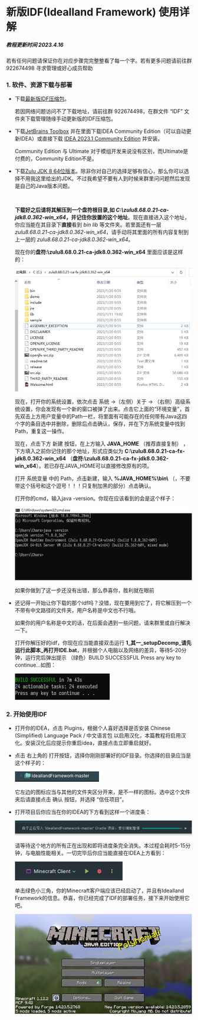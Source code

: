 # 新版IDF(Idealland Framework) 使用详解

##### 教程更新时间 2023.4.16

若有任何问题请保证你在对应步骤完完整整看了每一个字。若有更多问题请前往群 922674498 寻求管理或好心成员帮助



### 1. 软件、资源下载与部署
   * 下载[最新版IDF压缩包](https://github.com/IdeallandEarthDept/IdeallandFramework/archive/refs/heads/master.zip)。

     若因网络问题访问不了下载地址，请前往群 922674498，在群文件 “IDF” 文件夹下载管理随缘手动更新版的IDF压缩包。

     

   * 下载[JetBrains Toolbox](https://download.jetbrains.com/toolbox/jetbrains-toolbox-1.27.3.14493.exe) 并在里面下载IDEA Community Edition（可以自动更新IDEA）或直接下载 [IDEA 2023.1 Community Edition](https://download.jetbrains.com/idea/ideaIC-2023.1.exe) 并安装。

     Community Edition 与 Ultimate 对于模组开发来说没有区别，而Ultimate是付费的，Community Edition不是。

     

   * 下载[Zulu JDK 8 64位版本](https://cdn.azul.com/zulu/bin/zulu8.68.0.21-ca-jdk8.0.362-win_x64.zip)。除非你对自己的选择足够有信心，那么你可以选择不用我这里给出的JDK。不过我希望不要有人到时候来群里问问题然后发现是自己的Java版本问题。

     ​	

     **下载好之后请将其解压到一个盘符根目录,如 *C:\zulu8.68.0.21-ca-jdk8.0.362-win_x64*，并记住你放置的这个地址**。现在直接进入这个地址，你应当能在其目录下**直接**看到 *bin lib* 等文件夹。若里面还有一层 *zulu8.68.0.21-ca-jdk8.0.362-win_x64*，请手动将其里面的所有内容复制到上一层的 *zulu8.68.0.21-ca-jdk8.0.362-win_x64*。

     现在你的**盘符:\zulu8.68.0.21-ca-jdk8.0.362-win_x64** 里面应该是这样的：
     
     ![](./1.jpg)
     
     现在，打开你的系统设置，依次点击 系统 ->（左侧）关于 -> （右侧）高级系统设置，你会发现有一个新的窗口被弹了出来。点击它上面的“环境变量”，首先双击上方用户变量中的Path一栏，将里面有可能存在的任何带有Java这四个字的条目选中并删除，删除后点击确认，保存，并在下方系统变量中找到Path，重复这一操作。
     
     现在，点击下方 新建 按钮，在上方输入 **JAVA_HOME** （推荐直接复制） ，下方填入之前你记住的那个地址，形式应类似为 **C:\zulu8.68.0.21-ca-fx-jdk8.0.362-win_x64** （**盘符:\zulu8.68.0.21-ca-fx-jdk8.0.362-win_x64**）。若已存在JAVA_HOME可以直接修改原有的项。
     
     打开 系统变量 中的 Path，点击新建，输入 **%JAVA_HOME%\\bin\\**  （，不要带这个括号和这个逗号！！！只复制加黑的部分）点击确认。
     
     打开你的cmd，输入java -version。你现在应该看到的会是这个样子：
     
     ![](./2.jpg)
     
     
     
     如果你做到了这一步还没有出错，那么恭喜你，胜利就在眼前
     
     
     
   * 还记得一开始让你下载的那个idf吗？没错，现在要用到它了，将它解压到一个不带有中文路径的文件夹，用户名称是中文也不行哦。

     如果你的用户名称是中文的话，在后面会遇到一些问题，请来群里或自行解决一下。

     打开你解压好的idf，你现在应当能直接双击运行 **1_其一_setupDecomp_请先运行此脚本_再打开IDE.bat**，并根据个人电脑以及网络的差异，等待5-20分钟，运行完后弹出提示 （绿色）BUILD SUCCESSFUL Press any key to continue...如图：

     ![](./3.jpg)

### 2. 开始使用IDF

* 打开你的IDEA，点击 Plugins，根据个人喜好选择是否安装 Chinese (Simplified) Language Pack / 中文语言包 以启用汉化，本篇教程将启用汉化。安装汉化后应提示你重启idea，直接点击立即重启就好。

* 点击 右上角的 打开按钮，选择你刚刚部署好的IDF目录。你选择的目录应当是这个样子的：

  ![](./4.jpg)

  它左边的图标应当与其他的文件夹区分开来，是不一样的图标。选中这个文件夹后请直接点击 确认 按钮，并选择 “信任项目”。

* 打开项目后你应当在你的IDEA的下方看到这样一个进度条：

  ![](./5.jpg)

  请等待这个地方的所有正在出现和即将进度条完全消失。本过程会耗时5-15分钟，与电脑性能相关。一切完毕后你应当能直接在IDEA上方看到：

  ![](./6.jpg)

  单击绿色小三角，你的Minecraft客户端应该已经启动了，并且有Idealland Framework的信息。恭喜，你已经完成了IDF的部署任务，接下来开始使用它吧。

  ![](./7.jpg)
